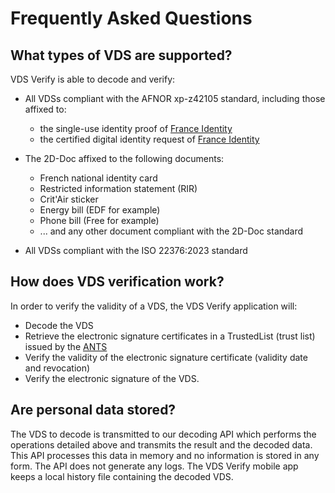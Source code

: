 # Frequently Asked Questions

## What types of VDS are supported?

VDS Verify is able to decode and verify:

- All VDSs compliant with the AFNOR xp-z42105 standard, including those affixed to:

  - the single-use identity proof of [France Identity](https://france-identite.gouv.fr/justificatif/)
  - the certified digital identity request of [France Identity](https://france-identite.gouv.fr/identite-numerique-certifiee/)

- The 2D-Doc affixed to the following documents:
  - French national identity card
  - Restricted information statement (RIR)
  - Crit'Air sticker
  - Energy bill (EDF for example)
  - Phone bill (Free for example)
  - ... and any other document compliant with the 2D-Doc standard
- All VDSs compliant with the ISO 22376:2023 standard

## How does VDS verification work?

In order to verify the validity of a VDS, the VDS Verify application will:

- Decode the VDS
- Retrieve the electronic signature certificates in a TrustedList (trust list) issued by the [ANTS](https://ants.gouv.fr/)
- Verify the validity of the electronic signature certificate (validity date and revocation)
- Verify the electronic signature of the VDS.

## Are personal data stored?

The VDS to decode is transmitted to our decoding API which performs the operations detailed above and transmits the result and the decoded data. This API processes this data in memory and no information is stored in any form. The API does not generate any logs. The VDS Verify mobile app keeps a local history file containing the decoded VDS.
